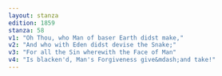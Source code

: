 ```yaml
---
layout: stanza
edition: 1859
stanza: 58
v1: "Oh Thou, who Man of baser Earth didst make,"
v2: "And who with Eden didst devise the Snake;"
v3: "⁠For all the Sin wherewith the Face of Man"
v4: "Is blacken'd, Man's Forgiveness give&mdash;and take!"
---
```

